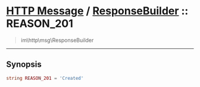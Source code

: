 # [HTTP Message](http.md) / [ResponseBuilder](http-ResponseBuilder.md) :: REASON_201
 > im\http\msg\ResponseBuilder
____

## Synopsis
```php
string REASON_201 = 'Created'
```
